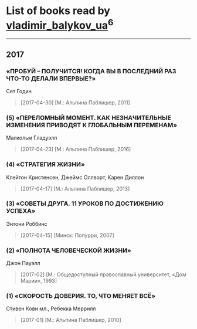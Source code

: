 # List of books read by [vladimir_balykov_ua](http://vk.com/id423302481)<sup>6</sup>
---

## 2017

### «ПРОБУЙ – ПОЛУЧИТСЯ! КОГДА ВЫ В ПОСЛЕДНИЙ РАЗ ЧТО-ТО ДЕЛАЛИ ВПЕРВЫЕ?»
Сет Годин
> [2017-04-30] [М.: Альпина Паблишер, 2011]


### (5) «ПЕРЕЛОМНЫЙ МОМЕНТ. КАК НЕЗНАЧИТЕЛЬНЫЕ ИЗМЕНЕНИЯ ПРИВОДЯТ К ГЛОБАЛЬНЫМ ПЕРЕМЕНАМ»
Малкольм Гладуэлл
> [2017-04-23] [М.: Альпина Паблишер, 2016]


### (4) «СТРАТЕГИЯ ЖИЗНИ»
Клейтон Кристенсен, Джеймс Оллворт, Карен Диллон
> [2017-04-17] [М.: Альпина Паблишер, 2013]


### (3) «СОВЕТЫ ДРУГА. 11 УРОКОВ ПО ДОСТИЖЕНИЮ УСПЕХА»
Энтони Роббинс
> [2017-04-15] [Минск: Попурри, 2007]


### (2) «ПОЛНОТА ЧЕЛОВЕЧЕСКОЙ ЖИЗНИ»
Джон Пауэлл
> [2017-02] [М.: Общедоступный православный университет, «Дом Марии», 1993]


### (1) «СКОРОСТЬ ДОВЕРИЯ. ТО, ЧТО МЕНЯЕТ ВСЁ»
Стивен Кови мл., Ребекка Меррилл
> [2017-01] [М.: Альпина Паблишер, 2010]



